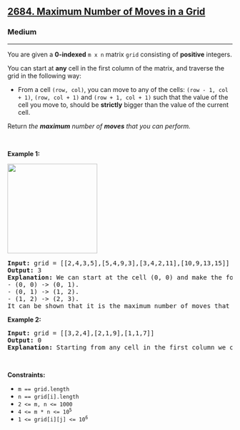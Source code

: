 <h2><a href="https://leetcode.com/problems/maximum-number-of-moves-in-a-grid">2684. Maximum Number of Moves in a Grid</a></h2><h3>Medium</h3><hr><p>You are given a <strong>0-indexed</strong> <code>m x n</code> matrix <code>grid</code> consisting of <strong>positive</strong> integers.</p>

<p>You can start at <strong>any</strong> cell in the first column of the matrix, and traverse the grid in the following way:</p>

<ul>
	<li>From a cell <code>(row, col)</code>, you can move to any of the cells: <code>(row - 1, col + 1)</code>, <code>(row, col + 1)</code> and <code>(row + 1, col + 1)</code> such that the value of the cell you move to, should be <strong>strictly</strong> bigger than the value of the current cell.</li>
</ul>

<p>Return <em>the <strong>maximum</strong> number of <strong>moves</strong> that you can perform.</em></p>

<p>&nbsp;</p>
<p><strong class="example">Example 1:</strong></p>
<img alt="" src="https://assets.leetcode.com/uploads/2023/04/11/yetgriddrawio-10.png" style="width: 201px; height: 201px;" />
<pre>
<strong>Input:</strong> grid = [[2,4,3,5],[5,4,9,3],[3,4,2,11],[10,9,13,15]]
<strong>Output:</strong> 3
<strong>Explanation:</strong> We can start at the cell (0, 0) and make the following moves:
- (0, 0) -&gt; (0, 1).
- (0, 1) -&gt; (1, 2).
- (1, 2) -&gt; (2, 3).
It can be shown that it is the maximum number of moves that can be made.</pre>

<p><strong class="example">Example 2:</strong></p>

<pre>
<img alt="" src="https://assets.leetcode.com/uploads/2023/04/12/yetgrid4drawio.png" />
<strong>Input:</strong> grid = [[3,2,4],[2,1,9],[1,1,7]]
<strong>Output:</strong> 0
<strong>Explanation:</strong> Starting from any cell in the first column we cannot perform any moves.
</pre>

<p>&nbsp;</p>
<p><strong>Constraints:</strong></p>

<ul>
	<li><code>m == grid.length</code></li>
	<li><code>n == grid[i].length</code></li>
	<li><code>2 &lt;= m, n &lt;= 1000</code></li>
	<li><code>4 &lt;= m * n &lt;= 10<sup>5</sup></code></li>
	<li><code>1 &lt;= grid[i][j] &lt;= 10<sup>6</sup></code></li>
</ul>

